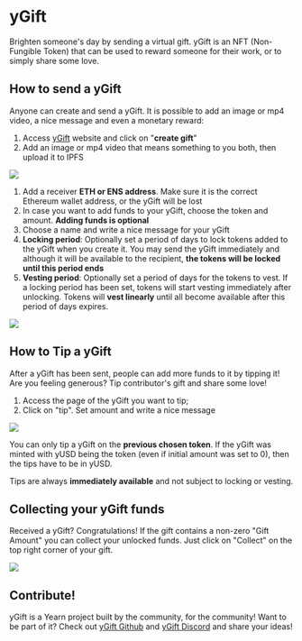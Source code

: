 # yGift

Brighten someone's day by sending a virtual gift. yGift is an NFT \(Non-Fungible Token\) that can be used to reward someone for their work, or to simply share some love.

## How to send a yGift

Anyone can create and send a yGift. It is possible to add an image or mp4 video, a nice message and even a monetary reward:

1. Access [yGift](https://ygift.to/) website and click on "**create gift**"
2. Add an image or mp4 video that means something to you both, then upload it to IPFS

![](https://i.imgur.com/DtrbCtH.png)

1. Add a receiver **ETH or ENS address**. Make sure it is the correct Ethereum wallet address, or the yGift will be lost
2. In case you want to add funds to your yGift, choose the token and amount. **Adding funds is optional**
3. Choose a name and write a nice message for your yGift
4. **Locking period**: Optionally set a period of days to lock tokens added to the yGift when you create it. You may send the yGift immediately and although it will be available to the recipient, **the tokens will be locked until this period ends**
5. **Vesting period**: Optionally set a period of days for the tokens to vest. If a locking period has been set, tokens will start vesting immediately after unlocking. Tokens will **vest linearly** until all become available after this period of days expires.

![](https://i.imgur.com/F9iUgTm.png)

## How to Tip a yGift

After a yGift has been sent, people can add more funds to it by tipping it! Are you feeling generous? Tip contributor's gift and share some love!

1. Access the page of the yGift you want to tip;
2. Click on "tip". Set amount and write a nice message

![](https://i.imgur.com/7crWB2h.png)

You can only tip a yGift on the **previous chosen token**. If the yGift was minted with yUSD being the token \(even if initial amount was set to 0\), then the tips have to be in yUSD.

Tips are always **immediately available** and not subject to locking or vesting.

## Collecting your yGift funds

Received a yGift? Congratulations! If the gift contains a non-zero "Gift Amount" you can collect your unlocked funds. Just click on "Collect" on the top right corner of your gift.

![](https://i.imgur.com/ok83Onu.png)

## Contribute!

yGift is a Yearn project built by the community, for the community! Want to be part of it? Check out [yGift Github](https://github.com/iearn-finance/ygift) and [yGift Discord](https://discord.gg/a7A7QGNzGk) and share your ideas!

